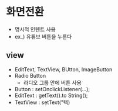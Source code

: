 # 화면전환
- 명시적 인텐트 사용
- ex_) 유튜브 버튼을 누른다

## view
- EditText, TextView, BUtton, ImageButton
- Radio Button
	- 라디오 그룹 안에 버튼 사용
- Button : setOnclickListener(...);
- EditText : getText().to String();
- TextView : setText("텍)